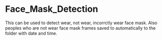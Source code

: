# Face_Mask_Detection
This can be used to detect wear, not wear, incorrctly wear face mask. Also peoples who are not wear face mask frames saved to automatically to the folder with date and time.
